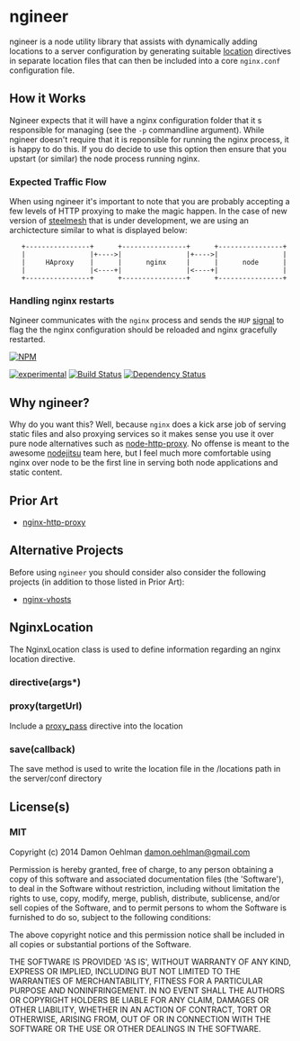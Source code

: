 # ngineer

ngineer is a node utility library that assists with dynamically adding
locations to a server configuration by generating suitable
[location](http://wiki.nginx.org/HttpCoreModule#location) directives in
separate location files that can then be included into a core `nginx.conf`
configuration file.

## How it Works

Ngineer expects that it will have a nginx configuration folder that it s responsible for managing (see the `-p` commandline argument).  While ngineer doesn't require that it is reponsible for running the nginx process, it is happy to do this.  If you do decide to use this option then ensure that you upstart (or similar) the node process running nginx.

### Expected Traffic Flow

When using ngineer it's important to note that you are probably accepting a few levels of HTTP proxying to make the magic happen.  In the case of new version of [steelmesh](https://github.com/steelmesh/steelmesh) that is under development, we are using an archictecture similar to what is displayed below:

```
   +----------------+      +----------------+      +----------------+
   |                |+---->|                |+---->|                |
   |     HAproxy    |      |      nginx     |      |      node      |
   |                |<----+|                |<----+|                |
   +----------------+      +----------------+      +----------------+
```

### Handling nginx restarts

Ngineer communicates with the `nginx` process and sends the `HUP` [signal](http://wiki.nginx.org/CommandLine#Loading_a_New_Configuration_Using_Signals)
to flag the the nginx configuration should be reloaded and nginx gracefully restarted.



[![NPM](https://nodei.co/npm/ngineer.png)](https://nodei.co/npm/ngineer/)

[![experimental](https://img.shields.io/badge/stability-experimental-red.svg)](https://github.com/badges/stability-badges) [![Build Status](https://img.shields.io/travis/DamonOehlman/ngineer.svg?branch=master)](https://travis-ci.org/DamonOehlman/ngineer) [![Dependency Status](https://david-dm.org/DamonOehlman/ngineer.svg)](https://david-dm.org/DamonOehlman/ngineer) 

## Why ngineer?

Why do you want this?  Well, because `nginx` does a kick arse job of serving
static files and also proxying services so it makes sense you use it over
pure node alternatives such as [node-http-proxy](https://github.com/nodejitsu/node-http-proxy).
No offense is meant to the awesome [nodejitsu](nodejitsu.com) team here, but
I feel much more comfortable using nginx over node to be the first line in
serving both node applications and static content.

## Prior Art

- [nginx-http-proxy](https://github.com/liamoehlman/nginx-http-proxy)

## Alternative Projects

Before using `ngineer` you should consider also consider the following
projects (in addition to those listed in Prior Art):

- [nginx-vhosts](https://github.com/maxogden/nginx-vhosts)

## NginxLocation

The NginxLocation class is used to define information regarding an nginx
location directive.

### directive(args*)

### proxy(targetUrl)

Include a [proxy_pass](http://wiki.nginx.org/HttpProxyModule#proxy_pass)
directive into the location

### save(callback)

The save method is used to write the location file in the /locations path
in the server/conf directory

## License(s)

### MIT

Copyright (c) 2014 Damon Oehlman <damon.oehlman@gmail.com>

Permission is hereby granted, free of charge, to any person obtaining
a copy of this software and associated documentation files (the
'Software'), to deal in the Software without restriction, including
without limitation the rights to use, copy, modify, merge, publish,
distribute, sublicense, and/or sell copies of the Software, and to
permit persons to whom the Software is furnished to do so, subject to
the following conditions:

The above copyright notice and this permission notice shall be
included in all copies or substantial portions of the Software.

THE SOFTWARE IS PROVIDED 'AS IS', WITHOUT WARRANTY OF ANY KIND,
EXPRESS OR IMPLIED, INCLUDING BUT NOT LIMITED TO THE WARRANTIES OF
MERCHANTABILITY, FITNESS FOR A PARTICULAR PURPOSE AND NONINFRINGEMENT.
IN NO EVENT SHALL THE AUTHORS OR COPYRIGHT HOLDERS BE LIABLE FOR ANY
CLAIM, DAMAGES OR OTHER LIABILITY, WHETHER IN AN ACTION OF CONTRACT,
TORT OR OTHERWISE, ARISING FROM, OUT OF OR IN CONNECTION WITH THE
SOFTWARE OR THE USE OR OTHER DEALINGS IN THE SOFTWARE.
